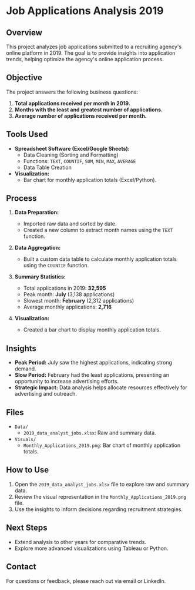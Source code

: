 # Job Applications Analysis 2019

## Overview
This project analyzes job applications submitted to a recruiting agency's online platform in 2019. The goal is to provide insights into application trends, helping optimize the agency's online application process.

## Objective
The project answers the following business questions:
1. **Total applications received per month in 2019.**
2. **Months with the least and greatest number of applications.**
3. **Average number of applications received per month.**

## Tools Used
- **Spreadsheet Software (Excel/Google Sheets):**
  - Data Cleaning (Sorting and Formatting)
  - Functions: `TEXT`, `COUNTIF`, `SUM`, `MIN`, `MAX`, `AVERAGE`
  - Data Table Creation
- **Visualization:**
  - Bar chart for monthly application totals (Excel/Python).

## Process
1. **Data Preparation:**
   - Imported raw data and sorted by date.
   - Created a new column to extract month names using the `TEXT` function.

2. **Data Aggregation:**
   - Built a custom data table to calculate monthly application totals using the `COUNTIF` function.

3. **Summary Statistics:**
   - Total applications in 2019: **32,595**
   - Peak month: **July** (3,138 applications)
   - Slowest month: **February** (2,312 applications)
   - Average monthly applications: **2,716**

4. **Visualization:**
   - Created a bar chart to display monthly application totals.

## Insights
- **Peak Period:** July saw the highest applications, indicating strong demand.
- **Slow Period:** February had the least applications, presenting an opportunity to increase advertising efforts.
- **Strategic Impact:** Data analysis helps allocate resources effectively for advertising and outreach.

## Files
- `Data/`
  - `2019_data_analyst_jobs.xlsx`: Raw and summary data.
- `Visuals/`
  - `Monthly_Applications_2019.png`: Bar chart of monthly application totals.

## How to Use
1. Open the `2019_data_analyst_jobs.xlsx` file to explore raw and summary data.
2. Review the visual representation in the `Monthly_Applications_2019.png` file.
3. Use the insights to inform decisions regarding recruitment strategies.

## Next Steps
- Extend analysis to other years for comparative trends.
- Explore more advanced visualizations using Tableau or Python.

## Contact
For questions or feedback, please reach out via email or LinkedIn.
